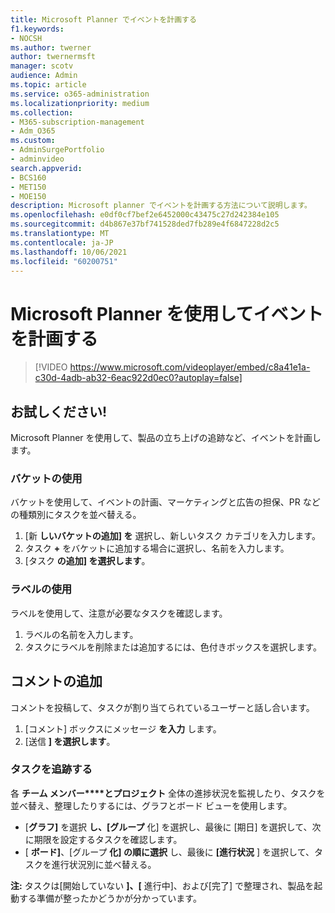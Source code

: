 ```yaml
---
title: Microsoft Planner でイベントを計画する
f1.keywords:
- NOCSH
ms.author: twerner
author: twernermsft
manager: scotv
audience: Admin
ms.topic: article
ms.service: o365-administration
ms.localizationpriority: medium
ms.collection:
- M365-subscription-management
- Adm_O365
ms.custom:
- AdminSurgePortfolio
- adminvideo
search.appverid:
- BCS160
- MET150
- MOE150
description: Microsoft planner でイベントを計画する方法について説明します。
ms.openlocfilehash: e0df0cf7bef2e6452000c43475c27d242384e105
ms.sourcegitcommit: d4b867e37bf741528ded7fb289e4f6847228d2c5
ms.translationtype: MT
ms.contentlocale: ja-JP
ms.lasthandoff: 10/06/2021
ms.locfileid: "60200751"
---
```

# <a name="use-microsoft-planner-to-plan-an-event"></a>Microsoft Planner を使用してイベントを計画する

> [!VIDEO https://www.microsoft.com/videoplayer/embed/c8a41e1a-c30d-4adb-ab32-6eac922d0ec0?autoplay=false]

## <a name="try-it"></a>お試しください!

Microsoft Planner を使用して、製品の立ち上げの追跡など、イベントを計画します。

### <a name="work-with-buckets"></a>バケットの使用

バケットを使用して、イベントの計画、マーケティングと広告の担保、PR などの種類別にタスクを並べ替える。

1. [新  **しいバケットの追加] を**  選択し、新しいタスク カテゴリを入力します。
2. タスク  **+**  をバケットに追加する場合に選択し、名前を入力します。
3. [タスク  **の追加] を選択します**。

### <a name="work-with-labels"></a>ラベルの使用

ラベルを使用して、注意が必要なタスクを確認します。

1. ラベルの名前を入力します。
2. タスクにラベルを削除または追加するには、色付きボックスを選択します。

## <a name="add-a-comment"></a>コメントの追加

コメントを投稿して、タスクが割り当てられているユーザーと話し合います。

1. [コメント] ボックスにメッセージ  **を入力**  します。
2. [送信  **] を選択します**。

### <a name="keep-track-of-tasks"></a>タスクを追跡する

各 **チーム メンバー****とプロジェクト** 全体の進捗状況を監視したり、タスクを並べ替え、整理したりするには、グラフとボード ビューを使用します。

- [**グラフ]** を選択 **し、[グループ** 化] を選択し、最後に [期日] を選択して、次に期限を設定するタスクを確認します。
- [  **ボード]**、[グループ **化] の順に選択** し、最後に **[進行状況**  ] を選択して、タスクを進行状況別に並べ替える。

**注:** タスクは[開始していない **]、[** 進行中]、および[完了] で整理され、製品を起動する準備が整ったかどうかが分かっています。 